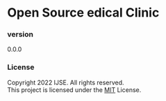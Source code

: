 # Open Source edical Clinic

### version
0.0.0

### License
Copyright 2022 IJSE. All rights reserved. <br>
This project is licensed under the [MIT](LICENSE.txt) License.
